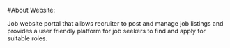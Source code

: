 #About Website:




  Job website portal that allows recruiter to post and manage job listings and provides a user friendly platform for job seekers to find and apply for suitable roles.

